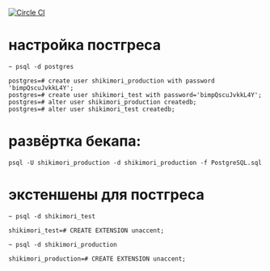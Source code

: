 [![Circle CI](https://circleci.com/gh/morr/shikimori.svg?style=svg)](https://circleci.com/gh/morr/shikimori)

# настройка постгреса
```
~ psql -d postgres
```
```
postgres=# create user shikimori_production with password 'bimpQscuJvkkL4Y';
postgres=# create user shikimori_test with password='bimpQscuJvkkL4Y';
postgres=# alter user shikimori_production createdb;
postgres=# alter user shikimori_test createdb;
```

# развёртка бекапа:
```
psql -U shikimori_production -d shikimori_production -f PostgreSQL.sql
```

# экстеншены для постгреса
```
~ psql -d shikimori_test
```
```
shikimori_test=# CREATE EXTENSION unaccent;
```
```
~ psql -d shikimori_production
```
```
shikimori_production=# CREATE EXTENSION unaccent;
```
